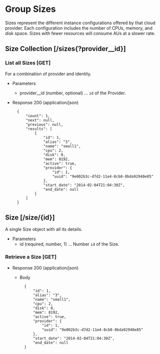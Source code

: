 # Group Sizes
Sizes represent the different instance configurations offered by that cloud provider.  Each configuration includes the
 number of CPUs, memory, and disk space.  Sizes with fewer resources will consume AUs at a slower rate.

## Size Collection [/sizes{?provider__id}]
    
### List all Sizes [GET]
For a combination of provider and identity.

+ Parameters
    + provider__id (number, optional) ... `id` of the Provider.

+ Response 200 (application/json)


        {
            "count": 1,
            "next": null,
            "previous": null,
            "results": [
                {
                    "id": 1,
                    "alias": "3",
                    "name": "small1",
                    "cpu": 2,
                    "disk": 0,
                    "mem": 8192,
                    "active": true,
                    "provider": {
                        "id": 1,
                        "uuid": "9e002b3c-d7d2-11e4-8cb8-8bda92940e85"
                    },
                    "start_date": "2014-02-04T21:04:30Z",
                    "end_date": null
                }
            ]
        }
        
## Size [/size/{id}]
A single Size object with all its details.

+ Parameters
    + id (required, number, 1) ... Number `id` of the Size.

### Retrieve a Size [GET]
+ Response 200 (application/json)

    + Body

            {
                "id": 1,
                "alias": "3",
                "name": "small1",
                "cpu": 2,
                "disk": 0,
                "mem": 8192,
                "active": true,
                "provider": {
                    "id": 1,
                    "uuid": "9e002b3c-d7d2-11e4-8cb8-8bda92940e85"
                },
                "start_date": "2014-02-04T21:04:30Z",
                "end_date": null
            }
